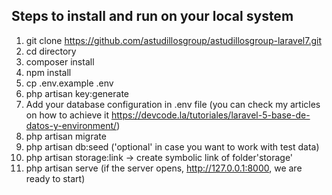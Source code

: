 ## Steps to install and run on your local system
1. git clone https://github.com/astudillosgroup/astudillosgroup-laravel7.git
2. cd directory
3. composer install
4. npm install
5. cp .env.example .env
6. php artisan key:generate
7. Add your database configuration in .env file (you can check my articles on how to achieve it https://devcode.la/tutoriales/laravel-5-base-de-datos-y-environment/)
8. php artisan migrate 
9. php artisan db:seed ('optional' in case you want to work with test data)
10. php artisan storage:link -> create symbolic link of folder'storage' 
11. php artisan serve (if the server opens, http://127.0.0.1:8000, we are ready to start)
